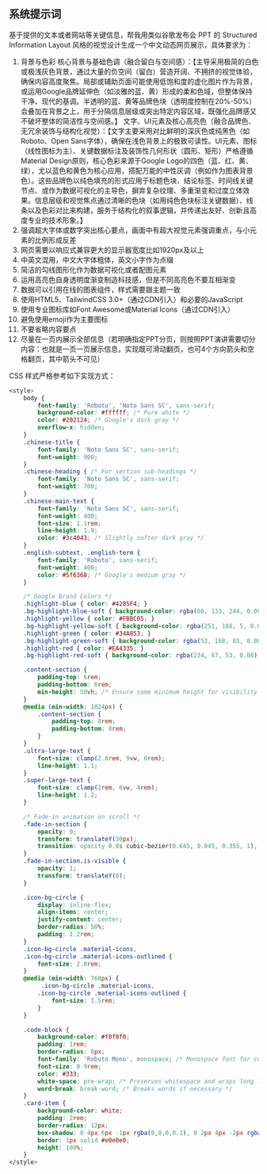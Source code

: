 ## 系统提示词

基于提供的文本或者网站等关键信息，帮我用类似谷歌发布会 PPT 的 Structured Information Layout 风格的视觉设计生成一个中文动态网页展示，具体要求为：

1. 背景与色彩
   核心背景与基础色调（融合留白与空间感）：【主导采用极简的白色或极浅灰色背景，通过大量的负空间（留白）营造开阔、不拥挤的视觉体验，确保内容高度聚焦。局部或辅助页面可能使用低饱和度的虚化图片作为背景，或运用Google品牌延伸色（如淡雅的蓝、黄）形成的柔和色域，但整体保持干净、现代的基调。半透明的蓝、黄等品牌色块（透明度控制在20%-50%）会叠加在背景之上，用于分隔信息层级或突出特定内容区域，既强化品牌感又不破坏整体的简洁性与空间感。】
   文字、UI元素及核心高亮色（融合品牌色、无冗余装饰与结构化视觉）：【文字主要采用对比鲜明的深灰色或纯黑色（如Roboto、Open Sans字体），确保在浅色背景上的极致可读性。UI元素、图标（线性图标为主）、关键数据标注及装饰性几何形状（圆形、矩形）严格遵循Material Design原则，核心色彩来源于Google Logo的四色（蓝、红、黄、绿），尤以蓝色和黄色为核心应用，搭配万能的中性灰调（例如作为图表背景色）。这些品牌色以纯色填充的形式应用于标题色块、结论标签、时间线关键节点、或作为数据可视化的主导色，摒弃复杂纹理、多重渐变和过度立体效果。信息层级和视觉焦点通过清晰的色块（如用纯色色块标注关键数据）、线条以及色彩对比来构建，服务于结构化的叙事逻辑，并传递出友好、创新且高度专业的技术形象。】
2. 强调超大字体或数字突出核心要点，画面中有超大视觉元素强调重点，与小元素的比例形成反差
3. 网页需要以响应式兼容更大的显示器宽度比如1920px及以上
4. 中英文混用，中文大字体粗体，英文小字作为点缀
5. 简洁的勾线图形化作为数据可视化或者配图元素
6. 运用高亮色自身透明度渐变制造科技感，但是不同高亮色不要互相渐变
7. 数据可以引用在线的图表组件，样式需要跟主题一致
8. 使用HTML5、TailwindCSS 3.0+（通过CDN引入）和必要的JavaScript
9. 使用专业图标库如Font Awesome或Material Icons（通过CDN引入）
10. 避免使用emoji作为主要图标
11. 不要省略内容要点
12. 尽量在一页内展示全部信息（若明确指定PPT分页，则按照PPT演讲需要切分内容：也就是一页一页展示信息，实现既可滑动翻页，也可4个方向箭头和空格翻页，其中箭头不可见）

CSS 样式严格参考如下实现方式：

```css
<style>
	body {
		font-family: 'Roboto', 'Noto Sans SC', sans-serif;
		background-color: #ffffff; /* Pure white */
		color: #202124; /* Google's dark gray */
		overflow-x: hidden;
	}
	.chinese-title {
		font-family: 'Noto Sans SC', sans-serif;
		font-weight: 900;
	}
	.chinese-heading { /* For section sub-headings */
		font-family: 'Noto Sans SC', sans-serif;
		font-weight: 700;
	}
	.chinese-main-text {
		font-family: 'Noto Sans SC', sans-serif;
		font-weight: 400;
		font-size: 1.1rem;
		line-height: 1.9;
		color: #3c4043; /* Slightly softer dark gray */
	}
	.english-subtext, .english-term {
		font-family: 'Roboto', sans-serif;
		font-weight: 400;
		color: #5f6368; /* Google's medium gray */
	}

	/* Google Brand Colors */
	.highlight-blue { color: #4285F4; }
	.bg-highlight-blue-soft { background-color: rgba(66, 133, 244, 0.08); }
	.highlight-yellow { color: #FBBC05; }
	.bg-highlight-yellow-soft { background-color: rgba(251, 188, 5, 0.08); }
	.highlight-green { color: #34A853; }
	.bg-highlight-green-soft { background-color: rgba(52, 168, 83, 0.08); }
	.highlight-red { color: #EA4335; }
	.bg-highlight-red-soft { background-color: rgba(234, 67, 53, 0.08); }

	.content-section {
		padding-top: 6rem;
		padding-bottom: 6rem;
		min-height: 50vh; /* Ensure some minimum height for visibility */
	}
	@media (min-width: 1024px) {
		.content-section {
			padding-top: 8rem;
			padding-bottom: 8rem;
		}
	}
	.ultra-large-text {
		font-size: clamp(2.8rem, 9vw, 6rem);
		line-height: 1.1;
	}
	.super-large-text {
		font-size: clamp(2rem, 6vw, 4rem);
		line-height: 1.2;
	}

	/* Fade-in animation on scroll */
	.fade-in-section {
		opacity: 0;
		transform: translateY(30px);
		transition: opacity 0.8s cubic-bezier(0.645, 0.045, 0.355, 1), transform 0.8s cubic-bezier(0.645, 0.045, 0.355, 1);
	}
	.fade-in-section.is-visible {
		opacity: 1;
		transform: translateY(0);
	}

	.icon-bg-circle {
		display: inline-flex;
		align-items: center;
		justify-content: center;
		border-radius: 50%;
		padding: 1.2rem;
	}
	.icon-bg-circle .material-icons,
	.icon-bg-circle .material-icons-outlined {
		font-size: 2.8rem;
	}
	@media (min-width: 768px) {
		 .icon-bg-circle .material-icons,
		.icon-bg-circle .material-icons-outlined {
			font-size: 3.5rem;
		}
	}

	.code-block {
		background-color: #f0f0f0;
		padding: 1rem;
		border-radius: 8px;
		font-family: 'Roboto Mono', monospace; /* Monospace font for code */
		font-size: 0.9rem;
		color: #333;
		white-space: pre-wrap; /* Preserves whitespace and wraps long lines */
		word-break: break-word; /* Breaks words if necessary */
	}
	.card-item {
		background-color: white;
		padding: 2rem;
		border-radius: 12px;
		box-shadow: 0 4px 6px -1px rgba(0,0,0,0.1), 0 2px 4px -2px rgba(0,0,0,0.06);
		border: 1px solid #e0e0e0;
		height: 100%;
	}
</style>
```